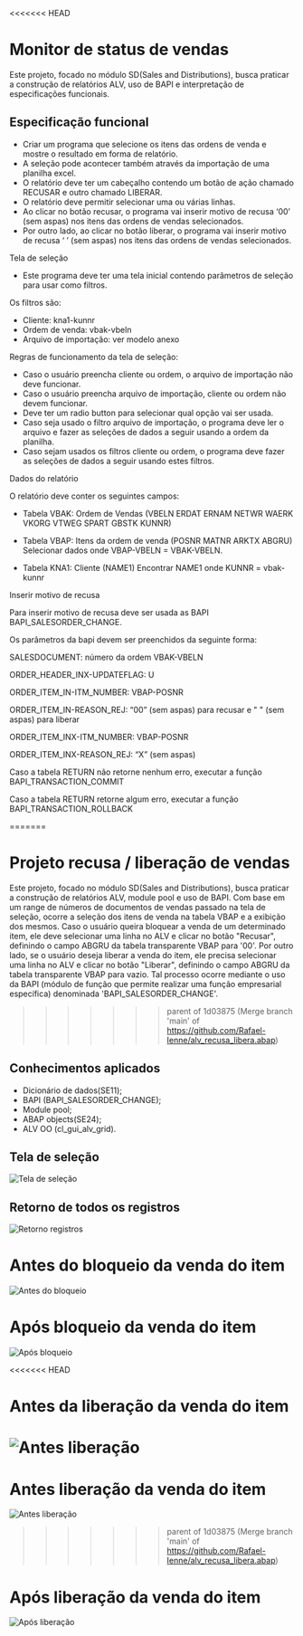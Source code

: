 <<<<<<< HEAD
# Monitor de status de vendas
Este projeto, focado no módulo SD(Sales and Distributions), busca praticar a construção de relatórios ALV, uso de BAPI e interpretação de especificações funcionais. 

## Especificação funcional

- Criar um programa que selecione os itens das ordens de venda e mostre o resultado em forma de relatório.
- A seleção pode acontecer também através da importação de uma planilha excel.
- O relatório deve ter um cabeçalho contendo um botão de ação chamado RECUSAR e outro chamado LIBERAR.
- O relatório deve permitir selecionar uma ou várias linhas.
- Ao clicar no botão recusar, o programa vai inserir motivo de recusa ‘00’ (sem aspas) nos itens das ordens de vendas selecionados.
- Por outro lado, ao clicar no botão liberar, o programa vai inserir motivo de recusa ‘ ’ (sem aspas) nos itens das ordens de vendas selecionados.

Tela de seleção
- Este programa deve ter uma tela inicial contendo parâmetros de seleção para usar como filtros. 

Os filtros são:
- Cliente:  kna1-kunnr
- Ordem de venda: vbak-vbeln
- Arquivo de importação: ver modelo anexo

Regras de funcionamento da tela de seleção:
- Caso o usuário preencha cliente ou ordem, o arquivo de importação não deve funcionar.
- Caso o usuário preencha arquivo de importação, cliente ou ordem não devem funcionar.
- Deve ter um radio button para selecionar qual opção vai ser usada.
- Caso seja usado o filtro arquivo de importação, o programa deve ler o arquivo e fazer as seleções de dados a seguir usando a ordem da planilha.
- Caso sejam usados os filtros cliente ou ordem, o programa deve fazer as seleções de dados a seguir usando estes filtros.

Dados do relatório

O relatório deve conter os seguintes campos:
 
- Tabela VBAK: Ordem de Vendas
(VBELN ERDAT ERNAM NETWR WAERK VKORG VTWEG SPART GBSTK KUNNR)

- Tabela VBAP: Itens da ordem de venda
(POSNR MATNR ARKTX ABGRU)
Selecionar dados onde VBAP-VBELN = VBAK-VBELN.

- Tabela KNA1: Cliente
(NAME1)
Encontrar NAME1 onde KUNNR = vbak-kunnr

Inserir motivo de recusa

Para inserir motivo de recusa deve ser usada as BAPI BAPI_SALESORDER_CHANGE.

Os parâmetros da bapi devem ser preenchidos da seguinte forma:
  
SALESDOCUMENT: número da ordem VBAK-VBELN
  
ORDER_HEADER_INX-UPDATEFLAG: U

ORDER_ITEM_IN-ITM_NUMBER: VBAP-POSNR
  
ORDER_ITEM_IN-REASON_REJ: “00” (sem aspas) para recusar e " " (sem aspas) para liberar

ORDER_ITEM_INX-ITM_NUMBER: VBAP-POSNR
  
ORDER_ITEM_INX-REASON_REJ: “X” (sem aspas)

Caso a tabela RETURN não retorne nenhum erro, executar a função BAPI_TRANSACTION_COMMIT

Caso a tabela RETURN retorne algum erro, executar a função BAPI_TRANSACTION_ROLLBACK

=======
# Projeto recusa / liberação de vendas
Este projeto, focado no módulo SD(Sales and Distributions), busca praticar a construção de relatórios ALV, module pool e uso de BAPI. Com base em um range de números de documentos de vendas passado na tela de seleção,
ocorre a seleção dos itens de venda na tabela VBAP e a exibição dos mesmos. Caso o usuário queira bloquear a venda de um determinado item, ele deve selecionar uma linha no ALV e clicar no botão "Recusar", definindo o campo ABGRU da tabela transparente VBAP para '00'. Por outro lado, se o usuário deseja liberar a venda do item, ele precisa selecionar uma linha no ALV e clicar no botão "Liberar", definindo o campo ABGRU da tabela transparente VBAP para vazio.
Tal processo ocorre mediante o uso da BAPI (módulo de função que permite realizar uma função empresarial específica) denominada 'BAPI_SALESORDER_CHANGE'.
>>>>>>> parent of 1d03875 (Merge branch 'main' of https://github.com/Rafael-Ienne/alv_recusa_libera.abap)

## Conhecimentos aplicados
- Dicionário de dados(SE11);
- BAPI (BAPI_SALESORDER_CHANGE);
- Module pool;
- ABAP objects(SE24);
- ALV OO (cl_gui_alv_grid).

## Tela de seleção
![Tela de seleção](https://raw.githubusercontent.com/Rafael-Ienne/alv_recusa_libera.abap/refs/heads/main/img/tela_selecao.png)

## Retorno de todos os registros
![Retorno registros](https://raw.githubusercontent.com/Rafael-Ienne/alv_recusa_libera.abap/refs/heads/main/img/TELA_COM_RESULTADOS.png)

# Antes do bloqueio da venda do item
![Antes do bloqueio](https://raw.githubusercontent.com/Rafael-Ienne/alv_recusa_libera.abap/refs/heads/main/img/TELA_ANTES_BLOQUEIO_VENDA.png)

# Após bloqueio da venda do item
![Após bloqueio](https://raw.githubusercontent.com/Rafael-Ienne/alv_recusa_libera.abap/refs/heads/main/img/TELA_APOS_BLOQUEIO_VENDA.png)

<<<<<<< HEAD
# Antes da liberação da venda do item
![Antes liberação](https://raw.githubusercontent.com/Rafael-Ienne/alv_recusa_libera.abap/refs/heads/main/img/TELA_ANTES_LIBERACAO_VENDA.png)
=======
# Antes liberação da venda do item
![Antes liberação](https://raw.githubusercontent.com/Rafael-Ienne/alv_recusa_libera.abap/main/img/antes_liberacao.png)
>>>>>>> parent of 1d03875 (Merge branch 'main' of https://github.com/Rafael-Ienne/alv_recusa_libera.abap)

# Após liberação da venda do item
![Após liberação](https://raw.githubusercontent.com/Rafael-Ienne/alv_recusa_libera.abap/refs/heads/main/img/TELA_APOS_LIBERACAO_VENDA.png)
